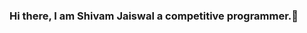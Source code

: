 ### Hi there, I am Shivam Jaiswal a competitive programmer.👋

<!--
**shivamjaiswal424/shivamjaiswal424** is a ✨ _special_ ✨ repository because its `README.md` (this file) appears on your GitHub profile.


- 🔭 I am pursuing B.Tech in Information Technology from Kalyani Government Engineering College,Kalyani.
- 🌱 I’m currently learning and practicing about DS and Algo along with competitive programming.
- 👯 I’m always ready to help you.
- 📫 You can reach me on my linkedin profile-https://www.linkedin.com/in/shivam-jaiswal-0999b0192/
- ⚡ Lastly I love to watch anime,movies and series.
-->
